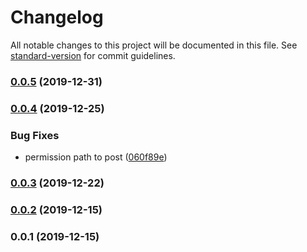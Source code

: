 # Changelog

All notable changes to this project will be documented in this file. See [standard-version](https://github.com/conventional-changelog/standard-version) for commit guidelines.

### [0.0.5](https://github.com/36node/catcm-library-core-sdk/compare/v0.0.4...v0.0.5) (2019-12-31)



### [0.0.4](https://github.com/36node/catcm-library-core-sdk/compare/v0.0.3...v0.0.4) (2019-12-25)


### Bug Fixes

* permission path to post ([060f89e](https://github.com/36node/catcm-library-core-sdk/commit/060f89e))



### [0.0.3](https://github.com/36node/catcm-library-core-sdk/compare/v0.0.2...v0.0.3) (2019-12-22)



### [0.0.2](https://github.com/36node/catcm-library-core-sdk/compare/v0.0.1...v0.0.2) (2019-12-15)



### 0.0.1 (2019-12-15)
